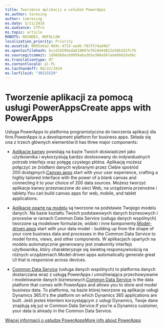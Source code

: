 ```yaml
---
title: Tworzenie aplikacji w usłudze PowerApps
ms.author: toresing
author: tomresing
ms.date: 5/21/2018
ms.audience: ITPro
ms.topic: article
ROBOTS: NOINDEX, NOFOLLOW
localization_priority: Priority
ms.assetid: 0095e6a2-884c-4733-aa4b-783f574ad4b7
ms.openlocfilehash: bccd19399ada810007ef810444822e58b3d3fcfb
ms.sourcegitcommit: 1d98db8acb9959aba3b5e308a567ade6b62da56c
ms.translationtype: HT
ms.contentlocale: pl-PL
ms.lasthandoff: 08/22/2019
ms.locfileid: "36515529"
---
```

# <a name="create-apps-with-powerapps"></a><span data-ttu-id="52a15-102">Tworzenie aplikacji za pomocą usługi PowerApps</span><span class="sxs-lookup"><span data-stu-id="52a15-102">Create apps with PowerApps</span></span>

<span data-ttu-id="52a15-103">Usługa PowerApps to platforma programistyczna do tworzenia aplikacji dla firm.</span><span class="sxs-lookup"><span data-stu-id="52a15-103">PowerApps is a development platform for business apps.</span></span> <span data-ttu-id="52a15-104">Składa się ona z trzech głównych elementów:</span><span class="sxs-lookup"><span data-stu-id="52a15-104">It has three major components:</span></span> 
  
- <span data-ttu-id="52a15-105">[Aplikacje kanwy](https://go.microsoft.com/fwlink/?linkid=874495) powstają na bazie Twoich doświadczeń jako użytkownika i wykorzystują bardzo dostosowany do indywidualnych potrzeb interfejs oraz potęgę czystego płótna. Aplikację możesz połączyć ze źródłami danych wybranymi przez Ciebie spośród 200 dostępnych.</span><span class="sxs-lookup"><span data-stu-id="52a15-105">[Canvas apps](https://go.microsoft.com/fwlink/?linkid=874495) start with your user experience, crafting a highly tailored interface with the power of a blank canvas and connecting it to your choice of 200 data sources.</span></span> <span data-ttu-id="52a15-106">Możesz tworzyć aplikacje kanwy przeznaczone do sieci Web, na urządzenia przenośne i tablety.</span><span class="sxs-lookup"><span data-stu-id="52a15-106">You can build canvas apps for web, mobile, and tablet applications.</span></span> 
    
- <span data-ttu-id="52a15-107">[Aplikacje oparte na modelu](https://go.microsoft.com/fwlink/?linkid=874496) są tworzone na podstawie Twojego modelu danych. Na bazie kształtu Twoich podstawowych danych biznesowych i procesów w ramach Common Data Service (usługa danych wspólnych) tworzone są modelowe formularze, widoki i inne komponenty.</span><span class="sxs-lookup"><span data-stu-id="52a15-107">[Model-driven apps](https://go.microsoft.com/fwlink/?linkid=874496) start with your data model - building up from the shape of your core business data and processes in the Common Data Service to model forms, views, and other components.</span></span> <span data-ttu-id="52a15-108">W aplikacjach opartych na modelu automatycznie generowany jest znakomity interfejs użytkownika, który charakteryzuje się świetną responsywnością na różnych urządzeniach.</span><span class="sxs-lookup"><span data-stu-id="52a15-108">Model-driven apps automatically generate great UI that is responsive across devices.</span></span> 
    
- <span data-ttu-id="52a15-109">[Common Data Service](https://go.microsoft.com/fwlink/?linkid=874497) (usługa danych wspólnych) to platforma danych dostarczana wraz z usługą PowerApps i umożliwiająca przechowywanie i modelowanie danych biznesowych.</span><span class="sxs-lookup"><span data-stu-id="52a15-109">[Common Data Service](https://go.microsoft.com/fwlink/?linkid=874497) is the data platform that comes with PowerApps and allows you to store and model business data.</span></span> <span data-ttu-id="52a15-110">To platforma, na bazie której tworzone są aplikacje usługi Dynamics 365.</span><span class="sxs-lookup"><span data-stu-id="52a15-110">It's the platform on which Dynamics 365 applications are built.</span></span> <span data-ttu-id="52a15-111">Jeśli jesteś klientem korzystającym z usługi Dynamics, Twoje dane znajdują się już w Common Data Service.</span><span class="sxs-lookup"><span data-stu-id="52a15-111">If you're a Dynamics customer, your data is already in the Common Data Service.</span></span> 
    
[<span data-ttu-id="52a15-112">Więcej informacji o usłudze PowerApps</span><span class="sxs-lookup"><span data-stu-id="52a15-112">More info about PowerApps</span></span>](https://go.microsoft.com/fwlink/?linkid=874498)
  

